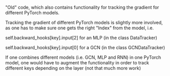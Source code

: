 "Old" code, which also contains functionality for tracking the gradient for different PyTorch models.

Tracking the gradient of different PyTorch models is slightly more involved, as one has to make sure one gets the right
"Index" from the model, i.e.

self.backward_hooks[key].input[2] for an MLP (in the class DataTracker)

self.backward_hooks[key].input[0] for a GCN (in the class GCNDataTracker)

If one combines different models (i.e. GCN, MLP and RNN) in one PyTorch model, one would have to augment the functionality in order to track
different keys depending on the layer (not that much more work)
